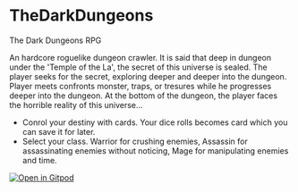 # TheDarkDungeons
The Dark Dungeons RPG

An hardcore roguelike dungeon crawler.
It is said that deep in dungeon under the 'Temple of the La', the secret of this universe is sealed. The player seeks for the secret, exploring deeper and deeper into the dungeon. Player meets confronts monster, traps, or tresures while he progresses deeper into the dungeon. At the bottom of the dungeon, the player faces the horrible reality of this universe...

- Conrol your destiny with cards. Your dice rolls becomes card which you can save it for later. 
- Select your class. Warrior for crushing enemies, Assassin for assassinating enemies without noticing, Mage for manipulating enemies and time.

[![Open in Gitpod](https://gitpod.io/button/open-in-gitpod.svg)](https://gitpod.io/#https://github.com/chaeripicker/TheDarkDungeons)
